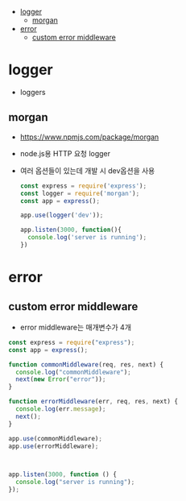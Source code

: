 - [logger](#logger)
  - [morgan](#morgan)
- [error](#error)
  - [custom error middleware](#custom-error-middleware)

# logger

- loggers

## morgan

- <https://www.npmjs.com/package/morgan>
- node.js용 HTTP 요청 logger
- 여러 옵션들이 있는데 개발 시 dev옵션을 사용

  ``` js
  const express = require('express');
  const logger = require('morgan');
  const app = express();

  app.use(logger('dev'));

  app.listen(3000, function(){
    console.log('server is running');
  })
  ```

# error

## custom error middleware
- error middleware는 매개변수가 4개

``` js
const express = require("express");
const app = express();

function commonMiddleware(req, res, next) {
  console.log("commonMiddleware");
  next(new Error("error"));
}

function errorMiddleware(err, req, res, next) {
  console.log(err.message);
  next();
}

app.use(commonMiddleware);
app.use(errorMiddleware);



app.listen(3000, function () {
  console.log("server is running");
});


```
